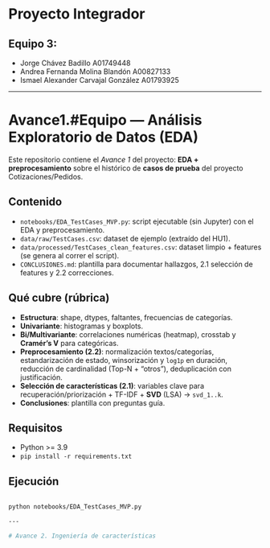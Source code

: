 # Proyecto Integrador

## Equipo 3:

- Jorge Chávez Badillo A01749448  
- Andrea Fernanda Molina Blandón A00827133  
- Ismael Alexander Carvajal González A01793925

---

# Avance1.#Equipo — Análisis Exploratorio de Datos (EDA)

Este repositorio contiene el *Avance 1* del proyecto: **EDA + preprocesamiento** sobre el histórico de **casos de prueba** del proyecto Cotizaciones/Pedidos.

## Contenido
- `notebooks/EDA_TestCases_MVP.py`: script ejecutable (sin Jupyter) con el EDA y preprocesamiento.
- `data/raw/TestCases.csv`: dataset de ejemplo (extraído del HU1).
- `data/processed/TestCases_clean_features.csv`: dataset limpio + features (se genera al correr el script).
- `CONCLUSIONES.md`: plantilla para documentar hallazgos, 2.1 selección de features y 2.2 correcciones.

## Qué cubre (rúbrica)
- **Estructura**: shape, dtypes, faltantes, frecuencias de categorías.
- **Univariante**: histogramas y boxplots.
- **Bi/Multivariante**: correlaciones numéricas (heatmap), crosstab y **Cramér’s V** para categóricas.
- **Preprocesamiento (2.2)**: normalización textos/categorías, estandarización de estado, winsorización y `log1p` en duración, reducción de cardinalidad (Top-N + “otros”), deduplicación con justificación.
- **Selección de características (2.1)**: variables clave para recuperación/priorización + TF-IDF + **SVD** (LSA) → `svd_1..k`.
- **Conclusiones**: plantilla con preguntas guía.

## Requisitos
- Python >= 3.9  
- `pip install -r requirements.txt`

## Ejecución
```bash

python notebooks/EDA_TestCases_MVP.py

---

# Avance 2. Ingeniería de características
